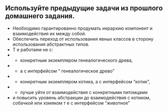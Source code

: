 ## Используйте предыдущие задачи из прошлого домашнего задания.
* Необходимо гарантированно продумать иерархию компонент и взаимодействия их между собой.
* Обеспечить переход от использования явных классов в сторону использования абстрактных типов.
* Т е работаем не с:
* * конкретным экземпляром генеалогического древа,
* * а с интерфейсом “ генеалогическое древо”
* * конкретным экземпляром котика, а с интерфейсом “котик”,
* * лучше уйти от взаимодействия с конкретными питомцами 
* и повысить уровень абстракции до взаимодействия с котиком, собачкой или хомяком т е с интерфейсом “животное”